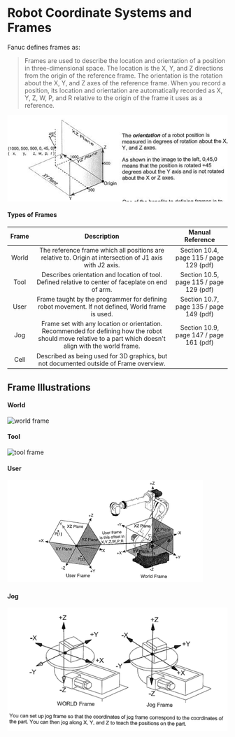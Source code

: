 # Robot Coordinate Systems and Frames 

Fanuc defines frames as:

> Frames are used to describe the location and orientation of a position in three-dimensional space. The location is the X, Y, and Z directions from the origin of the reference frame. The orientation is the rotation about the X, Y, and Z axes of the reference frame. When you record a position, its location and orientation are automatically recorded as X, Y, Z, W, P, and R relative to the origin of the frame it uses as a reference.

![location orientation example](images/frames/location_orientation_xyzwpr.jpg)

#### Types of Frames 

| Frame | Description | Manual Reference |
| :---: | :---: | :---: | 
| World | The reference frame which all positions are relative to. Origin at intersection of J1 axis with J2 axis. | Section 10.4, page 115 / page 129 (pdf) |
| Tool  | Describes orientation and location of tool. Defined relative to center of faceplate on end of arm. | Section 10.5, page 115 / page 129 (pdf) |
| User  | Frame taught by the programmer for defining robot movement. If not defined, World frame is used. | Section 10.7, page 135 / page 149 (pdf) |
| Jog   | Frame set with any location or orientation. Recommended for defining how the robot should move relative to a part which doesn't align with the world frame. | Section 10.9, page 147 / page 161 (pdf) |
| Cell  | Described as being used for 3D graphics, but not documented outside of Frame overview. | |

## Frame Illustrations

#### World 

![world frame](images/frames/world_frame.jpg)


#### Tool

![tool frame](images/frames/tool_frame.jpg)

#### User

![user frame](images/frames/user_frame.png)

#### Jog 

![jog frame](images/frames/jog_frame.png)
